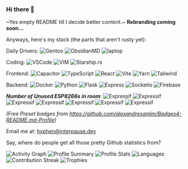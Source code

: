 ### Hi there 👋

~Yes empty README till I decide better content.~ **Rebranding coming soon...**

Anyways, here's my stack (the parts that aren't rusty yet):

Daily Drivers: ![Gentoo](https://img.shields.io/badge/Gentoo-54487A?style=for-the-badge&logo=gentoo&logoColor=white) ![ObsidianMD](https://img.shields.io/badge/Obsidian-483699?style=for-the-badge&logo=Obsidian&logoColor=white) ![laptop](https://img.shields.io/badge/AMD%20Ryzen_9_5900HX-ED1C24?style=for-the-badge&logo=amd&logoColor=white)

Coding: ![VSCode](https://img.shields.io/badge/VSCode-0078D4?style=for-the-badge&logo=visual%20studio%20code&logoColor=white) ![VIM](https://img.shields.io/badge/VIM-%2311AB00.svg?&style=for-the-badge&logo=vim&logoColor=white) ![Starship.rs](https://img.shields.io/badge/starship-DD0B78?style=for-the-badge&logo=starship&logoColor=white) 

Frontend: ![Capacitor](https://img.shields.io/badge/Capacitor-119EFF?style=for-the-badge&logo=Capacitor&logoColor=white) ![TypeScript](https://img.shields.io/badge/TypeScript-007ACC?style=for-the-badge&logo=typescript&logoColor=white) ![React](https://img.shields.io/badge/React-20232A?style=for-the-badge&logo=react&logoColor=61DAFB
) ![Vite](https://img.shields.io/badge/Vite-B73BFE?style=for-the-badge&logo=vite&logoColor=FFD62E
) ![Yarn](https://img.shields.io/badge/Yarn-2C8EBB?style=for-the-badge&logo=yarn&logoColor=white
) ![Tailwind](https://img.shields.io/badge/Tailwind_CSS-38B2AC?style=for-the-badge&logo=tailwind-css&logoColor=white)

Backend: ![Docker](https://img.shields.io/badge/Docker-2CA5E0?style=for-the-badge&logo=docker&logoColor=white) ![Python](https://img.shields.io/badge/Python-FFD43B?style=for-the-badge&logo=python&logoColor=blue) ![Flask](https://img.shields.io/badge/Flask-000000?style=for-the-badge&logo=flask&logoColor=white
) ![Express](https://img.shields.io/badge/Express.js-000000?style=for-the-badge&logo=express&logoColor=white) ![Socketio](https://img.shields.io/badge/Socket.io-010101?&style=for-the-badge&logo=Socket.io&logoColor=white) ![Firebase](https://img.shields.io/badge/firebase-ffca28?style=for-the-badge&logo=firebase&logoColor=black)

_**Number of Unused ESP8266s in room**_: ![Expressif](https://img.shields.io/badge/espressif-E7352C?style=for-the-badge&logo=espressif&logoColor=white) ![Expressif](https://img.shields.io/badge/espressif-E7352C?style=for-the-badge&logo=espressif&logoColor=white) ![Expressif](https://img.shields.io/badge/espressif-E7352C?style=for-the-badge&logo=espressif&logoColor=white) ![Expressif](https://img.shields.io/badge/espressif-E7352C?style=for-the-badge&logo=espressif&logoColor=white) ![Expressif](https://img.shields.io/badge/espressif-E7352C?style=for-the-badge&logo=espressif&logoColor=white) ![Expressif](https://img.shields.io/badge/espressif-E7352C?style=for-the-badge&logo=espressif&logoColor=white) ![Expressif](https://img.shields.io/badge/espressif-E7352C?style=for-the-badge&logo=espressif&logoColor=white)

_(Free Preset badges from <https://github.com/alexandresanlim/Badges4-README.md-Profile>)_

Email me at: <hyphen@interpause.dev>

Say, where do people get all those pretty Github statistics from?

![Activity Graph](https://activity-graph.herokuapp.com/graph?username=interpause&theme=dracula)
![Profile Summary](https://github-profile-summary-cards.vercel.app/api/cards/profile-details?username=interpause&theme=dracula)
![Profile Stats](https://github-readme-stats.vercel.app/api?username=interpause&theme=dracula)
![Languages](https://github-readme-stats.vercel.app/api/top-langs/?username=interpause&theme=dracula)
![Contribution Streak](https://github-readme-streak-stats.herokuapp.com/?user=interpause&theme=dracula)
![Trophies](https://github-profile-trophy.vercel.app/?username=interpause)

<!--
**Interpause/interpause** is a ✨ _special_ ✨ repository because its `README.md` (this file) appears on your GitHub profile.

Here are some ideas to get you started:

- 🔭 I’m currently working on ...
- 🌱 I’m currently learning ...
- 👯 I’m looking to collaborate on ...
- 🤔 I’m looking for help with ...
- 💬 Ask me about ...
- 📫 How to reach me: ...
- 😄 Pronouns: ...
- ⚡ Fun fact: ...
-->
